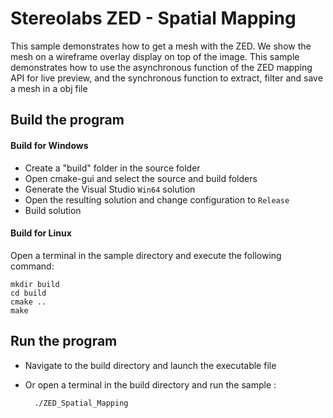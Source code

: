 # Stereolabs ZED - Spatial Mapping

This sample demonstrates how to get a mesh with the ZED.
We show the mesh on a wireframe overlay display on top of the image.
This sample demonstrates how to use the asynchronous function of the  ZED mapping API for live preview, 
and the synchronous function to extract, filter and save a mesh in a obj file  

## Build the program

#### Build for Windows

- Create a "build" folder in the source folder
- Open cmake-gui and select the source and build folders
- Generate the Visual Studio `Win64` solution
- Open the resulting solution and change configuration to `Release`
- Build solution

#### Build for Linux

Open a terminal in the sample directory and execute the following command:

    mkdir build
    cd build
    cmake ..
    make

## Run the program

- Navigate to the build directory and launch the executable file
- Or open a terminal in the build directory and run the sample :

        ./ZED_Spatial_Mapping